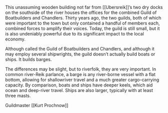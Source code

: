 This unassuming wooden building not far from [[Ubersreik]]’s two dry docks on the southside of the river houses the offices for the combined Guild of Boatbuilders and Chandlers. Thirty years ago, the two guilds, both of which were important to the town but only contained a handful of members each, combined forces to amplify their voices. Today, the guild is still small, but it is also undeniably powerful due to its significant impact to the local economy.

Although called the Guild of Boatbuilders and Chandlers, and although it may employ several shipwrights, the guild doesn’t actually build boats or ships. It builds barges.

The differences may be slight, but to riverfolk, they are very important. In common river-Reik parlance, a barge is any river-borne vessel with a flat bottom, allowing for shallowriver travel and a much greater cargo-carrying capacity. By comparison, boats and ships have deeper keels, which aid ocean and deep-river travel. Ships are also larger, typically with at least three masts.

Guildmaster [[Kurt Prochnow]]